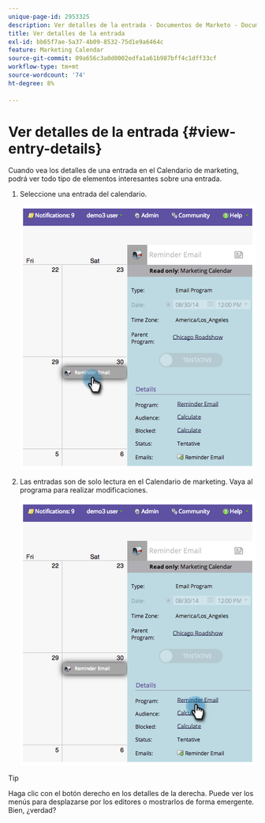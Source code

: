 ```yaml
---
unique-page-id: 2953325
description: Ver detalles de la entrada - Documentos de Marketo - Documentación del producto
title: Ver detalles de la entrada
exl-id: bb65f7ae-5a37-4b09-8532-75d1e9a6464c
feature: Marketing Calendar
source-git-commit: 09a656c3a0d0002edfa1a61b987bff4c1dff33cf
workflow-type: tm+mt
source-wordcount: '74'
ht-degree: 8%

---
```


# Ver detalles de la entrada {#view-entry-details}

Cuando vea los detalles de una entrada en el Calendario de marketing, podrá ver todo tipo de elementos interesantes sobre una entrada.

1. Seleccione una entrada del calendario.

   ![](assets/image2014-9-26-10-3a30-3a44.png)

1. Las entradas son de solo lectura en el Calendario de marketing. Vaya al programa para realizar modificaciones.

   ![](assets/image2014-9-26-10-3a31-3a1.png)

>[!TIP]
>
>Haga clic con el botón derecho en los detalles de la derecha. Puede ver los menús para desplazarse por los editores o mostrarlos de forma emergente. Bien, ¿verdad?
